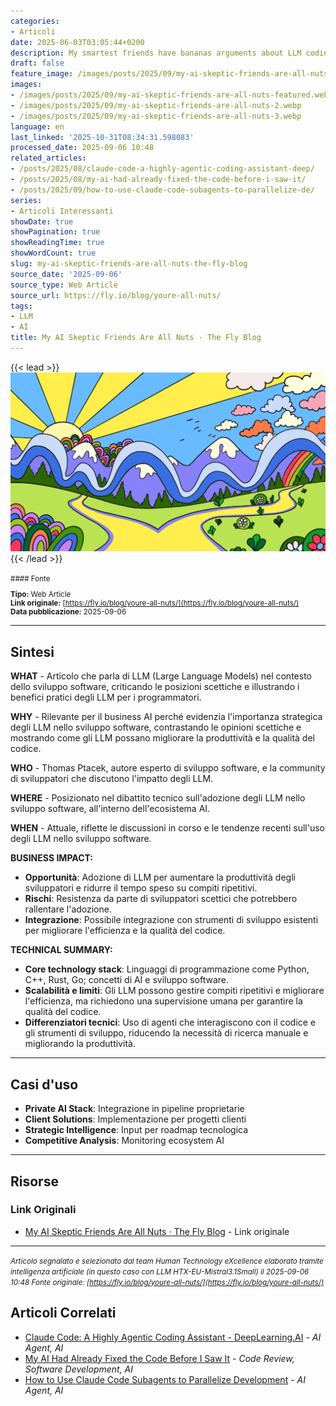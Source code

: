 ```yaml
---
categories:
- Articoli
date: 2025-06-03T03:05:44+0200
description: My smartest friends have bananas arguments about LLM coding.
draft: false
feature_image: /images/posts/2025/09/my-ai-skeptic-friends-are-all-nuts-featured.webp
images:
- /images/posts/2025/09/my-ai-skeptic-friends-are-all-nuts-featured.webp
- /images/posts/2025/09/my-ai-skeptic-friends-are-all-nuts-2.webp
- /images/posts/2025/09/my-ai-skeptic-friends-are-all-nuts-3.webp
language: en
last_linked: '2025-10-31T08:34:31.598083'
processed_date: 2025-09-06 10:48
related_articles:
- /posts/2025/08/claude-code-a-highly-agentic-coding-assistant-deep/
- /posts/2025/08/my-ai-had-already-fixed-the-code-before-i-saw-it/
- /posts/2025/09/how-to-use-claude-code-subagents-to-parallelize-de/
series:
- Articoli Interessanti
showDate: true
showPagination: true
showReadingTime: true
showWordCount: true
slug: my-ai-skeptic-friends-are-all-nuts-the-fly-blog
source_date: '2025-09-06'
source_type: Web Article
source_url: https://fly.io/blog/youre-all-nuts/
tags:
- LLM
- AI
title: My AI Skeptic Friends Are All Nuts · The Fly Blog
---
```


{{< lead >}}
![Featured image](/images/posts/2025/09/my-ai-skeptic-friends-are-all-nuts-featured.webp)
{{< /lead >}}

<small>
#### Fonte

**Tipo:** Web Article  
**Link originale:** [https://fly.io/blog/youre-all-nuts/](https://fly.io/blog/youre-all-nuts/)  
**Data pubblicazione:** 2025-09-06

</small>

---

## Sintesi

**WHAT** - Articolo che parla di LLM (Large Language Models) nel contesto dello sviluppo software, criticando le posizioni scettiche e illustrando i benefici pratici degli LLM per i programmatori.

**WHY** - Rilevante per il business AI perché evidenzia l'importanza strategica degli LLM nello sviluppo software, contrastando le opinioni scettiche e mostrando come gli LLM possano migliorare la produttività e la qualità del codice.

**WHO** - Thomas Ptacek, autore esperto di sviluppo software, e la community di sviluppatori che discutono l'impatto degli LLM.

**WHERE** - Posizionato nel dibattito tecnico sull'adozione degli LLM nello sviluppo software, all'interno dell'ecosistema AI.

**WHEN** - Attuale, riflette le discussioni in corso e le tendenze recenti sull'uso degli LLM nello sviluppo software.

**BUSINESS IMPACT:**
- **Opportunità**: Adozione di LLM per aumentare la produttività degli sviluppatori e ridurre il tempo speso su compiti ripetitivi.
- **Rischi**: Resistenza da parte di sviluppatori scettici che potrebbero rallentare l'adozione.
- **Integrazione**: Possibile integrazione con strumenti di sviluppo esistenti per migliorare l'efficienza e la qualità del codice.

**TECHNICAL SUMMARY:**
- **Core technology stack**: Linguaggi di programmazione come Python, C++, Rust, Go; concetti di AI e sviluppo software.
- **Scalabilità e limiti**: Gli LLM possono gestire compiti ripetitivi e migliorare l'efficienza, ma richiedono una supervisione umana per garantire la qualità del codice.
- **Differenziatori tecnici**: Uso di agenti che interagiscono con il codice e gli strumenti di sviluppo, riducendo la necessità di ricerca manuale e migliorando la produttività.

---

## Casi d'uso

- **Private AI Stack**: Integrazione in pipeline proprietarie
- **Client Solutions**: Implementazione per progetti clienti
- **Strategic Intelligence**: Input per roadmap tecnologica
- **Competitive Analysis**: Monitoring ecosystem AI

---



## Risorse

### Link Originali
- [My AI Skeptic Friends Are All Nuts · The Fly Blog](https://fly.io/blog/youre-all-nuts/) - Link originale


---

*<small>Articolo segnalato e selezionato dal team Human Technology eXcellence elaborato tramite intelligenza artificiale (in questo caso con LLM HTX-EU-Mistral3.1Small) il 2025-09-06 10:48
Fonte originale: [https://fly.io/blog/youre-all-nuts/](https://fly.io/blog/youre-all-nuts/)</small>*

## Articoli Correlati

- [Claude Code: A Highly Agentic Coding Assistant - DeepLearning.AI](/posts/2025/08/claude-code-a-highly-agentic-coding-assistant-deep/) - *AI Agent, AI*
- [My AI Had Already Fixed the Code Before I Saw It](/posts/2025/08/my-ai-had-already-fixed-the-code-before-i-saw-it/) - *Code Review, Software Development, AI*
- [How to Use Claude Code Subagents to Parallelize Development](/posts/2025/09/how-to-use-claude-code-subagents-to-parallelize-de/) - *AI Agent, AI*